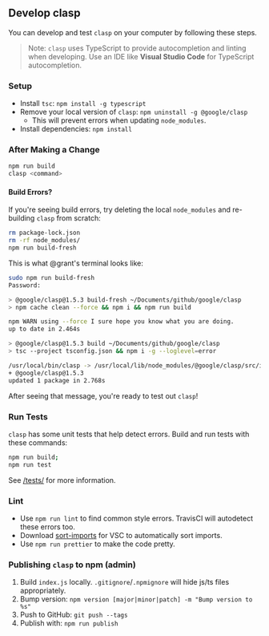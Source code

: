 ## Develop clasp

You can develop and test `clasp` on your computer by following these steps.

> Note: `clasp` uses TypeScript to provide autocompletion and linting when developing. Use an IDE like **Visual Studio Code** for TypeScript autocompletion.

### Setup

- Install `tsc`: `npm install -g typescript`
- Remove your local version of `clasp`: `npm uninstall -g @google/clasp`
  - This will prevent errors when updating `node_modules`.
- Install dependencies: `npm install`

### After Making a Change

```sh
npm run build
clasp <command>
```

#### Build Errors?

If you're seeing build errors, try deleting the local `node_modules` and re-building `clasp` from scratch:

```sh
rm package-lock.json
rm -rf node_modules/
npm run build-fresh
```

This is what @grant's terminal looks like:

```sh
sudo npm run build-fresh
Password:

> @google/clasp@1.5.3 build-fresh ~/Documents/github/google/clasp
> npm cache clean --force && npm i && npm run build

npm WARN using --force I sure hope you know what you are doing.
up to date in 2.464s

> @google/clasp@1.5.3 build ~/Documents/github/google/clasp
> tsc --project tsconfig.json && npm i -g --loglevel=error

/usr/local/bin/clasp -> /usr/local/lib/node_modules/@google/clasp/src/index.js
+ @google/clasp@1.5.3
updated 1 package in 2.768s
```

After seeing that message, you're ready to test out `clasp`!

### Run Tests

`clasp` has some unit tests that help detect errors. Build and run tests with these commands:

```sh
npm run build;
npm run test
```

See [/tests/](/tests/) for more information.

### Lint

- Use `npm run lint` to find common style errors. TravisCI will autodetect these errors too.
- Download [sort-imports](https://marketplace.visualstudio.com/items?itemName=amatiasq.sort-imports) for VSC to automatically sort imports.
- Use `npm run prettier` to make the code pretty.

### Publishing `clasp` to npm (admin)

1. Build `index.js` locally. `.gitignore`/`.npmignore` will hide js/ts files appropriately.
1. Bump version: `npm version [major|minor|patch] -m "Bump version to %s"`
1. Push to GitHub: `git push --tags`
1. Publish with: `npm run publish`
